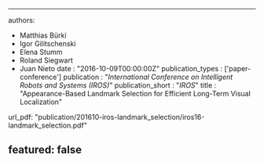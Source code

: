 ---

authors:
- Matthias Bürki
- Igor Gilitschenski
- Elena Stumm
- Roland Siegwart
- Juan Nieto
date : "2016-10-09T00:00:00Z"
publication_types : ['paper-conference']
publication : "*International Conference on Intelligent Robots and Systems (IROS)*"
publication_short : "*IROS*"
title : "Appearance-Based Landmark Selection for Efficient Long-Term Visual Localization"

url_pdf: "publication/201610-iros-landmark_selection/iros16-landmark_selection.pdf"

featured: false
---